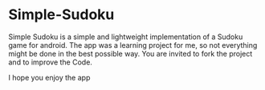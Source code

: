 # Simple-Sudoku
Simple Sudoku is a simple and lightweight implementation of a Sudoku game for android. The app was a learning project for me, so not everything might be done in the best possible way. You are invited to fork the project and to improve the Code.

I hope you enjoy the app
